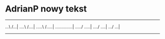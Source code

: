 # AdrianP nowy tekst
___        ___
...\      /...|
....\    /....|
.....\  /.....|
..............|
...../  \.....|
..../    \....|
.../      \...|
___        ___